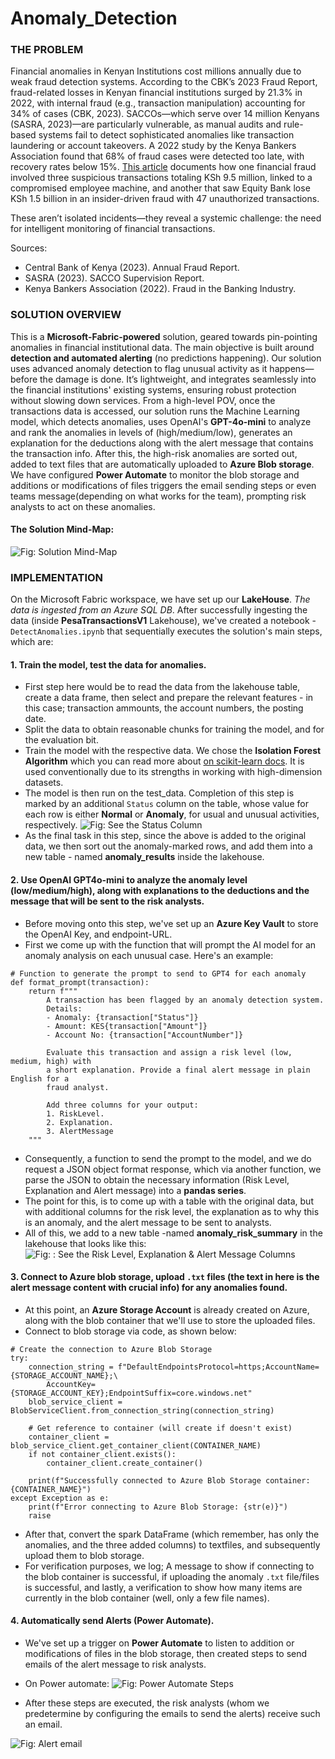 # Anomaly_Detection

### THE PROBLEM

Financial anomalies in Kenyan Institutions cost millions annually due to weak fraud detection systems. According to the CBK’s 2023 Fraud Report, fraud-related losses in Kenyan financial institutions surged by 21.3% in 2022, with internal fraud (e.g., transaction manipulation) accounting for 34% of cases (CBK, 2023). SACCOs—which serve over 14 million Kenyans (SASRA, 2023)—are particularly vulnerable, as manual audits and rule-based systems fail to detect sophisticated anomalies like transaction laundering or account takeovers. A 2022 study by the Kenya Bankers Association found that 68% of fraud cases were detected too late, with recovery rates below 15%. [This article](https://envestreetfinancial.com/kenyan-banks-lose-ksh36-6-million-to-insider-fraud-and-cybersecurity-lapses/#:~:text=In%20a%20concerning%20revelation%2C%20two%20prominent%20Kenyan%20banks,the%20persistent%20challenges%20within%20the%20nation%E2%80%99s%20banking%20sector) documents how one financial fraud involved three suspicious transactions totaling KSh 9.5 million, linked to a compromised employee machine, and another that saw Equity Bank lose KSh 1.5 billion in an insider-driven fraud with 47 unauthorized transactions.

These aren’t isolated incidents—they reveal a systemic challenge: the need for intelligent monitoring of financial transactions.

Sources:

-   Central Bank of Kenya (2023). Annual Fraud Report.
-   SASRA (2023). SACCO Supervision Report.
-   Kenya Bankers Association (2022). Fraud in the Banking Industry.

### SOLUTION OVERVIEW

This is a **Microsoft-Fabric-powered** solution, geared towards pin-pointing anomalies in financial institutional data. The main objective is built around **detection and automated alerting** (no predictions happening). Our solution uses advanced anomaly detection to flag unusual activity as it happens—before the damage is done. It’s lightweight, and integrates seamlessly into the financial institutions' existing systems, ensuring robust protection without slowing down services. From a high-level POV, once the transactions data is accessed, our solution runs the Machine Learning model, which detects anomalies, uses OpenAI's **GPT-4o-mini** to analyze and rank the anomalies in levels of (high/medium/low), generates an explanation for the deductions along with the alert message that contains the transaction info. After this, the high-risk anomalies are sorted out, added to text files that are automatically uploaded to **Azure Blob storage**. We have configured **Power Automate** to monitor the blob storage and additions or modifications of files triggers the email sending steps or even teams message(depending on what works for the team), prompting risk analysts to act on these anomalies.

#### The Solution Mind-Map:

![Fig: Solution Mind-Map](./Images/Project_Mind_map.png)

### IMPLEMENTATION

On the Microsoft Fabric workspace, we have set up our **LakeHouse**. _The data is ingested from an Azure SQL DB_. After successfully ingesting the data (inside **PesaTransactionsV1** Lakehouse), we've created a notebook - `DetectAnomalies.ipynb` that sequentially executes the solution's main steps, which are:

#### 1. Train the model, test the data for anomalies.

-   First step here would be to read the data from the lakehouse table, create a data frame, then select and prepare the relevant features - in this case; transaction ammounts, the account numbers, the posting date.
-   Split the data to obtain reasonable chunks for training the model, and for the evaluation bit.
-   Train the model with the respective data. We chose the **Isolation Forest Algorithm** which you can read more about [on scikit-learn docs](https://scikit-learn.org/stable/modules/generated/sklearn.ensemble.IsolationForest.html). It is used conventionally due to its strengths in working with high-dimension datasets.
-   The model is then run on the test_data. Completion of this step is marked by an additional `Status` column on the table, whose value for each row is either **Normal** or **Anomaly**, for usual and unusual activities, respectively.
    ![Fig: See the Status Column](./Images//anomaly_status_column.jpeg)
-   As the final task in this step, since the above is added to the original data, we then sort out the anomaly-marked rows, and add them into a new table - named **anomaly_results** inside the lakehouse.

#### 2. Use OpenAI GPT4o-mini to analyze the anomaly level (low/medium/high), along with explanations to the deductions and the message that will be sent to the risk analysts.

-   Before moving onto this step, we've set up an **Azure Key Vault** to store the OpenAI Key, and endpoint-URL.
-   First we come up with the function that will prompt the AI model for an anomaly analysis on each unusual case. Here's an example:

```
# Function to generate the prompt to send to GPT4 for each anomaly
def format_prompt(transaction):
    return f"""
        A transaction has been flagged by an anomaly detection system.
        Details:
        - Anomaly: {transaction["Status"]}
        - Amount: KES{transaction["Amount"]}
        - Account No: {transaction["AccountNumber"]}

        Evaluate this transaction and assign a risk level (low, medium, high) with
        a short explanation. Provide a final alert message in plain English for a
        fraud analyst.

        Add three columns for your output:
        1. RiskLevel.
        2. Explanation.
        3. AlertMessage
    """
```

-   Consequently, a function to send the prompt to the model, and we do request a JSON object format response, which via another function, we parse the JSON to obtain the necessary information (Risk Level, Explanation and Alert message) into a **pandas series**.
-   The point for this, is to come up with a table with the original data, but with additional columns for the risk level, the explanation as to why this is an anomaly, and the alert message to be sent to analysts.
-   All of this, we add to a new table -named **anomaly_risk_summary** in the lakehouse that looks like this:
    ![Fig: : See the Risk Level, Explanation & Alert Message Columns](./Images/anomaly_risk_summary.jpeg)

#### 3. Connect to Azure blob storage, upload `.txt` files (the text in here is the alert message content with crucial info) for any anomalies found.

-   At this point, an **Azure Storage Account** is already created on Azure, along with the blob container that we'll use to store the uploaded files.
-   Connect to blob storage via code, as shown below:

```
# Create the connection to Azure Blob Storage
try:
    connection_string = f"DefaultEndpointsProtocol=https;AccountName={STORAGE_ACCOUNT_NAME};\
        AccountKey={STORAGE_ACCOUNT_KEY};EndpointSuffix=core.windows.net"
    blob_service_client = BlobServiceClient.from_connection_string(connection_string)

    # Get reference to container (will create if doesn't exist)
    container_client = blob_service_client.get_container_client(CONTAINER_NAME)
    if not container_client.exists():
        container_client.create_container()

    print(f"Successfully connected to Azure Blob Storage container: {CONTAINER_NAME}")
except Exception as e:
    print(f"Error connecting to Azure Blob Storage: {str(e)}")
    raise
```

-   After that, convert the spark DataFrame (which remember, has only the anomalies, and the three added columns) to textfiles, and subsequently upload them to blob storage.
-   For verification purposes, we log; A message to show if connecting to the blob container is successful, if uploading the anomaly `.txt` file/files is successful, and lastly, a verification to show how many items are currently in the blob container (well, only a few file names).

#### 4. Automatically send Alerts (Power Automate).

-   We've set up a trigger on **Power Automate** to listen to addition or modifications of files in the blob storage, then created steps to send emails of the alert message to risk analysts.
-   On Power automate:
    ![Fig: Power Automate Steps](./Images/power_automate_steps.png)

-   After these steps are executed, the risk analysts (whom we predetermine by configuring the emails to send the alerts) receive such an email.

![Fig: Alert email](./Images/alert_email.jpeg)
